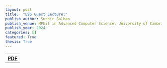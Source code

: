 ```yaml
---
layout: post
title:  "L95 Guest Lecture:"
publish_author: Suchir Salhan
publish_venue: MPhil in Advanced Computer Science, University of Cambridge
publish_year: 2024
categories: []
featured: True
thesis: True
---
```






<table style="width:80%">
  <tr>
    <th><a href="{{site.baseurl}}/assets/papers/2410.22886v1.pdf" class="btn btn-dark text-white px-5 btn-lg">PDF</a></th>
  </tr>
</table>
